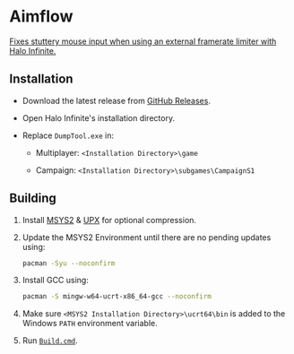 # Aimflow
[Fixes stuttery mouse input when using an external framerate limiter with Halo Infinite.](https://www.youtube.com/watch?v=4pJd-dKW7WY)

## Installation
- Download the latest release from [GitHub Releases](https://github.com/Aetopia/Aimflow/releases/latest).
   
- Open Halo Infinite's installation directory.
   
- Replace `DumpTool.exe` in:

    - Multiplayer: `<Installation Directory>\game`
      
    - Campaign: `<Installation Directory>\subgames\CampaignS1`

## Building
1. Install [MSYS2](https://www.msys2.org/) & [UPX](https://upx.github.io/) for optional compression.
2. Update the MSYS2 Environment until there are no pending updates using:

    ```bash
    pacman -Syu --noconfirm
    ```

3. Install GCC using:

    ```bash
    pacman -S mingw-w64-ucrt-x86_64-gcc --noconfirm
    ```

3. Make sure `<MSYS2 Installation Directory>\ucrt64\bin` is added to the Windows `PATH` environment variable.
4. Run [`Build.cmd`](src/Build.cmd).
